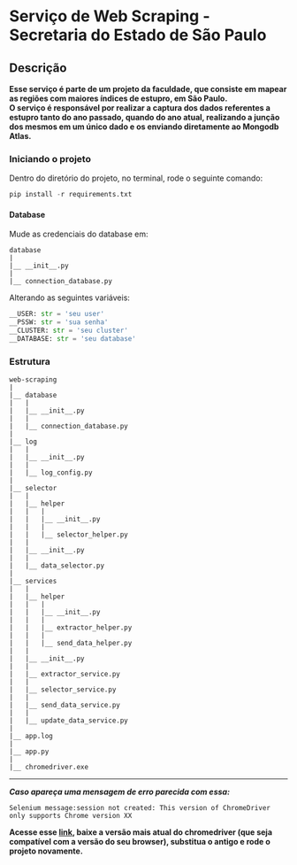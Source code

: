 # Serviço de Web Scraping - Secretaria do Estado de São Paulo


## Descrição

**Esse serviço é parte de um projeto da faculdade, que consiste em mapear as regiões com maiores índices de estupro, em São Paulo.  
O serviço é responsável por realizar a captura dos dados referentes a estupro tanto do ano passado, quando do ano atual, 
realizando a junção dos mesmos em um único dado e os enviando diretamente ao Mongodb Atlas.**

### Iniciando o projeto
Dentro do diretório do projeto, no terminal, rode o seguinte comando:

```python
pip install -r requirements.txt
 ``` 

#### Database

Mude as credenciais do database em:
```text
database
|
|__ __init__.py
|
|__ connection_database.py
``` 

Alterando as seguintes variáveis:
```python
__USER: str = 'seu user'
__PSSW: str = 'sua senha'
__CLUSTER: str = 'seu cluster'
__DATABASE: str = 'seu database'
```

### Estrutura 

```text
web-scraping
|
|__ database
|   |
|   |__ __init__.py
|   |
|   |__ connection_database.py
|
|__ log
|   |
|   |__ __init__.py
|   |
|   |__ log_config.py
|
|__ selector
|   |
|   |__ helper
|   |   |
|   |   |__ __init__.py
|   |   |
|   |   |__ selector_helper.py
|   |   
|   |__ __init__.py
|   |
|   |__ data_selector.py
|
|__ services
|   |
|   |__ helper
|   |   |
|   |   |__ __init__.py
|   |   |
|   |   |__ extractor_helper.py
|   |   |
|   |   |__ send_data_helper.py
|   |   
|   |__ __init__.py
|   |
|   |__ extractor_service.py
|   |
|   |__ selector_service.py
|   |
|   |__ send_data_service.py
|   |
|   |__ update_data_service.py
|
|__ app.log
|
|__ app.py
|
|__ chromedriver.exe
```
---

*__Caso apareça uma mensagem de erro parecida com essa:__*
```shell script
Selenium message:session not created: This version of ChromeDriver only supports Chrome version XX
```

**Acesse esse [link][chromedriver-url], baixe a versão mais atual do chromedriver (que seja compatível com a versão do seu browser), substitua o antigo e rode o projeto novamente.**

[chromedriver-url]: https://chromedriver.chromium.org/downloads
